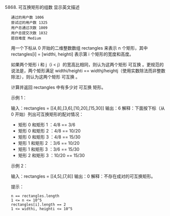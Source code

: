 5868. 可互换矩形的组数
      显示英文描述

    通过的用户数 1006
    尝试过的用户数 1325
    用户总通过次数 1009
    用户总提交次数 1832
    题目难度 Medium

用一个下标从 0 开始的二维整数数组 rectangles 来表示 n 个矩形，其中 rectangles[i] = [widthi, heighti] 表示第 i 个矩形的宽度和高度。

如果两个矩形 i 和 j（i < j）的宽高比相同，则认为这两个矩形 可互换 。更规范的说法是，两个矩形满足 widthi/heighti == widthj/heightj（使用实数除法而非整数除法），则认为这两个矩形 可互换 。

计算并返回 rectangles 中有多少对 可互换 矩形。



示例 1：

输入：rectangles = [[4,8],[3,6],[10,20],[15,30]]
输出：6
解释：下面按下标（从 0 开始）列出可互换矩形的配对情况：
- 矩形 0 和矩形 1 ：4/8 == 3/6
- 矩形 0 和矩形 2 ：4/8 == 10/20
- 矩形 0 和矩形 3 ：4/8 == 15/30
- 矩形 1 和矩形 2 ：3/6 == 10/20
- 矩形 1 和矩形 3 ：3/6 == 15/30
- 矩形 2 和矩形 3 ：10/20 == 15/30

示例 2：

输入：rectangles = [[4,5],[7,8]]
输出：0
解释：不存在成对的可互换矩形。



提示：

    n == rectangles.length
    1 <= n <= 10^5
    rectangles[i].length == 2
    1 <= widthi, heighti <= 10^5

